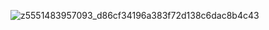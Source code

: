 ![z5551483957093_d86cf34196a383f72d138c6dac8b4c43](https://github.com/YangHyperData/YangStone_Social_WebDesign/assets/131573711/cc55c408-3488-4074-9a74-bfab9e834fd8)
